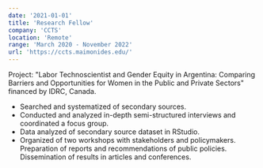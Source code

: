 ```yaml
---
date: '2021-01-01'
title: 'Research Fellow'
company: 'CCTS'
location: 'Remote'
range: 'March 2020 - November 2022'
url: 'https://ccts.maimonides.edu/'
---
```


Project: "Labor Technoscientist and Gender Equity in Argentina: Comparing Barriers and Opportunities for Women in the Public and Private Sectors" financed by IDRC, Canada. 
- Searched and systematized of secondary sources.
- Conducted and analyzed in-depth semi-structured interviews and coordinated a focus group. 
- Data analyzed of secondary source dataset in RStudio.
- Organized of two workshops with stakeholders and policymakers. Preparation of reports and recommendations of public policies. Dissemination of results in articles and conferences.

